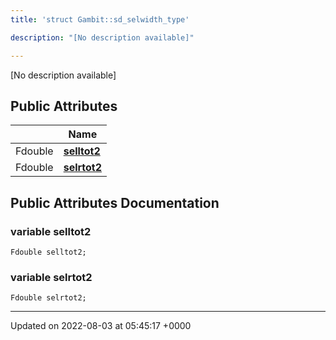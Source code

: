 ```yaml
---
title: 'struct Gambit::sd_selwidth_type'

description: "[No description available]"

---
```









[No description available]

## Public Attributes

|                | Name           |
| -------------- | -------------- |
| Fdouble | **[selltot2](/documentation/code/gambit_sphinx/classes/structgambit_1_1sd__selwidth__type/#variable-selltot2)**  |
| Fdouble | **[selrtot2](/documentation/code/gambit_sphinx/classes/structgambit_1_1sd__selwidth__type/#variable-selrtot2)**  |

## Public Attributes Documentation

### variable selltot2

```
Fdouble selltot2;
```


### variable selrtot2

```
Fdouble selrtot2;
```


-------------------------------

Updated on 2022-08-03 at 05:45:17 +0000